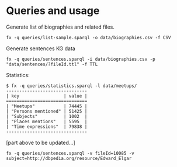 # Queries and usage

Generate list of biographies and related files.
```
fx -q queries/list-sample.sparql -o data/biographies.csv -f CSV
```
Generate sentences KG data
```
fx -q queries/sentences.sparql -i data/biographies.csv -p "data/sentences/?fileId.ttl" -f TTL
```
Statistics:
```
$ fx -q queries/statistics.sparql -l data/meetups/
-------------------------------
| key                 | value |
===============================
| "Meetups"           | 74445 |
| "Persons mentioned" | 51425 |
| "Subjects"          | 1002  |
| "Places mentions"   | 5595  |
| "Time expressions"  | 79838 |
-------------------------------
```

[part above to be updated...]

```
fx -q queries/sentences.sparql -v fileId=10085 -v subject=http://dbpedia.org/resource/Edward_Elgar
```